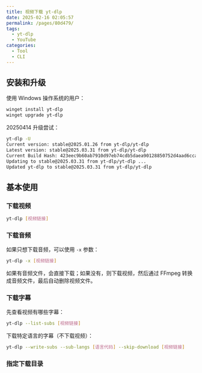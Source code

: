 ```yaml
---
title: 视频下载 yt-dlp
date: 2025-02-16 02:05:57
permalink: /pages/80d479/
tags:
  - yt-dlp
  - YouTube
categories:
  - Tool
  - CLI
---
```


## 安装和升级

使用 Windows 操作系统的用户：

```sh
winget install yt-dlp
winget upgrade yt-dlp
```

20250414 升级尝试：

```sh
yt-dlp -U
Current version: stable@2025.01.26 from yt-dlp/yt-dlp
Latest version: stable@2025.03.31 from yt-dlp/yt-dlp
Current Build Hash: 423eec9b60ab7910d97eb74cdb5daea90128850752d4aad6ccabaf8648d6387c
Updating to stable@2025.03.31 from yt-dlp/yt-dlp ...
Updated yt-dlp to stable@2025.03.31 from yt-dlp/yt-dlp
```

## 基本使用

### 下载视频

```sh
yt-dlp [视频链接]
```

### 下载音频

如果只想下载音频，可以使用 `-x` 参数：

```sh
yt-dlp -x [视频链接]
```

如果有音频文件，会直接下载；如果没有，则下载视频，然后通过 FFmpeg 转换成音频文件，最后自动删除视频文件。

### 下载字幕

先查看视频有哪些字幕：

```sh
yt-dlp --list-subs [视频链接]
```

下载特定语言的字幕（不下载视频）：

```sh
yt-dlp --write-subs --sub-langs [语言代码] --skip-download [视频链接]
```

### 指定下载目录

